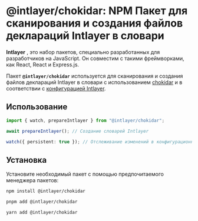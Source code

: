 # @intlayer/chokidar: NPM Пакет для сканирования и создания файлов деклараций Intlayer в словари

**Intlayer** , это набор пакетов, специально разработанных для разработчиков на JavaScript. Он совместим с такими фреймворками, как React, React и Express.js.

Пакет **`@intlayer/chokidar`** используется для сканирования и создания файлов деклараций Intlayer в словари с использованием [chokidar](https://github.com/paulmillr/chokidar) и в соответствии с [конфигурацией Intlayer](https://github.com/aymericzip/intlayer/blob/main/docs/ru/configuration.md).

## Использование

```ts
import { watch, prepareIntlayer } from "@intlayer/chokidar";

await prepareIntlayer(); // Создание словарей Intlayer

watch({ persistent: true }); // Отслеживание изменений в конфигурационных файлах
```

## Установка

Установите необходимый пакет с помощью предпочитаемого менеджера пакетов:

```bash packageManager="npm"
npm install @intlayer/chokidar
```

```bash packageManager="pnpm"
pnpm add @intlayer/chokidar
```

```bash packageManager="yarn"
yarn add @intlayer/chokidar
```
